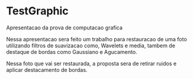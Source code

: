 # TestGraphic
Apresentacao da prova de computacao grafica 

Nessa apresentacao sera feito um trabalho para restauracao de uma foto utilizando filtros de suavizacao como, Wavelets e media, tambem de destaque de bordas como Gaussiano e Agucamento.

Nessa foto que vai ser restaurada, a proposta sera de retirar ruidos e aplicar destacamento de bordas.
